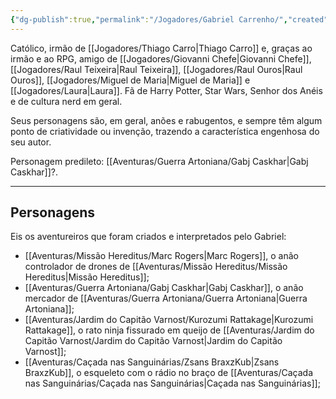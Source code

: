 ```yaml
---
{"dg-publish":true,"permalink":"/Jogadores/Gabriel Carrenho/","created":"2025-10-13T17:42:06.572-03:00"}
---
```


Católico, irmão de [[Jogadores/Thiago Carro\|Thiago Carro]] e, graças ao irmão e ao RPG, amigo de [[Jogadores/Giovanni Chefe\|Giovanni Chefe]], [[Jogadores/Raul Teixeira\|Raul Teixeira]], [[Jogadores/Raul Ouros\|Raul Ouros]], [[Jogadores/Miguel de Maria\|Miguel de Maria]] e [[Jogadores/Laura\|Laura]].
Fã de Harry Potter, Star Wars, Senhor dos Anéis e de cultura nerd em geral.

Seus personagens são, em geral, anões e rabugentos, e sempre têm algum ponto de criatividade ou invenção, trazendo a característica engenhosa do seu autor.

Personagem predileto: [[Aventuras/Guerra Artoniana/Gabj Caskhar\|Gabj Caskhar]]?.

---
## Personagens
Eis os aventureiros que foram criados e interpretados pelo Gabriel:
- [[Aventuras/Missão Hereditus/Marc Rogers\|Marc Rogers]], o anão controlador de drones de [[Aventuras/Missão Hereditus/Missão Hereditus\|Missão Hereditus]];
- [[Aventuras/Guerra Artoniana/Gabj Caskhar\|Gabj Caskhar]], o anão mercador de [[Aventuras/Guerra Artoniana/Guerra Artoniana\|Guerra Artoniana]];
- [[Aventuras/Jardim do Capitão Varnost/Kurozumi Rattakage\|Kurozumi Rattakage]], o rato ninja fissurado em queijo de [[Aventuras/Jardim do Capitão Varnost/Jardim do Capitão Varnost\|Jardim do Capitão Varnost]];
- [[Aventuras/Caçada nas Sanguinárias/Zsans BraxzKub\|Zsans BraxzKub]], o esqueleto com o rádio no braço de [[Aventuras/Caçada nas Sanguinárias/Caçada nas Sanguinárias\|Caçada nas Sanguinárias]];